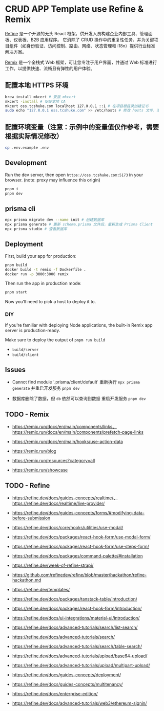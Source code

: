 # CRUD APP Template use Refine & Remix

[Refine](https://refine.dev/) 是一个开源的无头 React 框架，供开发人员构建企业内部工具、管理面板、仪表板、B2B 应用程序。
它消除了 CRUD 操作中的重复性任务，并为关键项目组件（如身份验证、访问控制、路由、网络、状态管理和 i18n）提供行业标准解决方案。

[Remix](https://remix.run/) 是一个全栈式 Web 框架，可让您专注于用户界面，并通过 Web 标准进行工作，以提供快速、流畅且有弹性的用户体验。

## 配置本地 HTTPS 环境

```sh
brew install mkcert # 安装 mkcert
mkcert -install # 安装本地 CA
mkcert oss.tcshuke.com localhost 127.0.0.1 ::1 # 在项目根目录创建证书
sudo echo "127.0.0.1 oss.tcshuke.com" >> /etc/hosts # 修改 hosts 文件，添加本地域名映射
```

## 配置环境变量（注意：示例中的变量值仅作参考，需要根据实际情况修改）

```sh
cp .env.example .env
```

## Development

Run the dev server, then open `https://oss.tcshuke.com:5173` in your browser. (note: proxy may influence this origin)

```sh
pnpm i
pnpm dev
```

## prisma cli

```sh
npx prisma migrate dev --name init # 创建数据库
npx prisma generate # 更新 schema.prisma 文件后，重新生成 Prisma Client
npx prisma studio # 查看数据库
```

## Deployment

First, build your app for production:

```sh
pnpm build
docker build -t remix -f Dockerfile .
docker run -p 3000:3000 remix
```

Then run the app in production mode:

```sh
pnpm start
```

Now you'll need to pick a host to deploy it to.

### DIY

If you're familiar with deploying Node applications, the built-in Remix app server is production-ready.

Make sure to deploy the output of `pnpm run build`

- `build/server`
- `build/client`

## Issues

- Cannot find module '.prisma/client/default'
  重新执行 `npx prisma generate` 并重启开发服务 `pnpm dev`

- 数据库删除了数据，但 `db` 依然可以查询到数据
  重启开发服务 `pnpm dev`

## TODO - Remix

- https://remix.run/docs/en/main/components/links、https://remix.run/docs/en/main/components/prefetch-page-links
- https://remix.run/docs/en/main/hooks/use-action-data

- https://remix.run/blog
- https://remix.run/resources?category=all
- https://remix.run/showcase

## TODO - Refine

- https://refine.dev/docs/guides-concepts/realtime/、https://refine.dev/docs/realtime/live-provider/

- https://refine.dev/docs/guides-concepts/forms/#modifying-data-before-submission
- https://refine.dev/docs/core/hooks/utilities/use-modal/
- https://refine.dev/docs/packages/react-hook-form/use-modal-form/
- https://refine.dev/docs/packages/react-hook-form/use-steps-form/
- https://refine.dev/docs/packages/command-palette/#installation

- https://refine.dev/week-of-refine-strapi/
- https://github.com/refinedev/refine/blob/master/hackathon/refine-hackathon.md
- https://refine.dev/templates/

- https://refine.dev/docs/packages/tanstack-table/introduction/
- https://refine.dev/docs/packages/react-hook-form/introduction/
- https://refine.dev/docs/ui-integrations/material-ui/introduction/
- https://refine.dev/docs/advanced-tutorials/search/list-search/
- https://refine.dev/docs/advanced-tutorials/search/
- https://refine.dev/docs/advanced-tutorials/search/table-search/
- https://refine.dev/docs/advanced-tutorials/upload/base64-upload/
- https://refine.dev/docs/advanced-tutorials/upload/multipart-upload/

- https://refine.dev/docs/guides-concepts/deployment/

- https://refine.dev/docs/guides-concepts/multitenancy/
- https://refine.dev/docs/enterprise-edition/

- https://refine.dev/docs/advanced-tutorials/web3/ethereum-signin/
